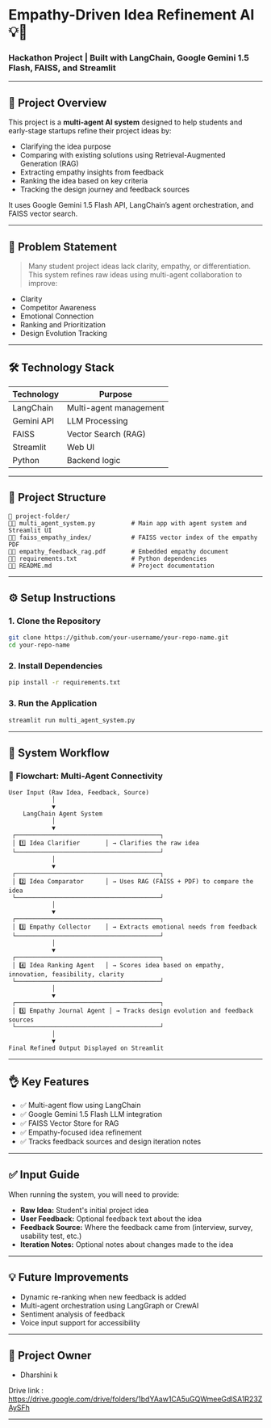 # Empathy-Driven Idea Refinement AI 💡🤖

### Hackathon Project | Built with LangChain, Google Gemini 1.5 Flash, FAISS, and Streamlit

---

## 🚀 Project Overview

This project is a **multi-agent AI system** designed to help students and early-stage startups refine their project ideas by:

- Clarifying the idea purpose
- Comparing with existing solutions using Retrieval-Augmented Generation (RAG)
- Extracting empathy insights from feedback
- Ranking the idea based on key criteria
- Tracking the design journey and feedback sources

It uses Google Gemini 1.5 Flash API, LangChain’s agent orchestration, and FAISS vector search.

---

## 🌟 Problem Statement

> Many student project ideas lack clarity, empathy, or differentiation. This system refines raw ideas using multi-agent collaboration to improve:

- Clarity
- Competitor Awareness
- Emotional Connection
- Ranking and Prioritization
- Design Evolution Tracking

---

## 🛠️ Technology Stack

| Technology | Purpose                |
| ---------- | ---------------------- |
| LangChain  | Multi-agent management |
| Gemini API | LLM Processing         |
| FAISS      | Vector Search (RAG)    |
| Streamlit  | Web UI                 |
| Python     | Backend logic          |

---

## 📂 Project Structure

```text
📁 project-folder/
🔺🔺 multi_agent_system.py          # Main app with agent system and Streamlit UI
🔺🔺 faiss_empathy_index/           # FAISS vector index of the empathy PDF
🔺🔺 empathy_feedback_rag.pdf       # Embedded empathy document
🔺🔺 requirements.txt               # Python dependencies
🔺🔺 README.md                      # Project documentation
```

---

## ⚙️ Setup Instructions

### 1. Clone the Repository

```bash
git clone https://github.com/your-username/your-repo-name.git
cd your-repo-name
```

### 2. Install Dependencies

```bash
pip install -r requirements.txt
```

### 3. Run the Application

```bash
streamlit run multi_agent_system.py
```

---

## 🥉 System Workflow

### 🔗 **Flowchart: Multi-Agent Connectivity**

```
User Input (Raw Idea, Feedback, Source)
            │
            ▼
    LangChain Agent System
            │
            ▼
 ┌────────────────────────────────────────┐
 │ 1️⃣ Idea Clarifier       │ → Clarifies the raw idea
 └────────────────────────────────────────┘
            │
            ▼
 ┌────────────────────────────────────────┐
 │ 2️⃣ Idea Comparator      │ → Uses RAG (FAISS + PDF) to compare the idea
 └────────────────────────────────────────┘
            │
            ▼
 ┌────────────────────────────────────────┐
 │ 3️⃣ Empathy Collector    │ → Extracts emotional needs from feedback
 └────────────────────────────────────────┘
            │
            ▼
 ┌────────────────────────────────────────┐
 │ 4️⃣ Idea Ranking Agent   │ → Scores idea based on empathy, innovation, feasibility, clarity
 └────────────────────────────────────────┘
            │
            ▼
 ┌────────────────────────────────────────┐
 │ 5️⃣ Empathy Journal Agent │ → Tracks design evolution and feedback sources
 └────────────────────────────────────────┘
            │
            ▼
Final Refined Output Displayed on Streamlit
```

---

## 👌 Key Features

- ✅ Multi-agent flow using LangChain
- ✅ Google Gemini 1.5 Flash LLM integration
- ✅ FAISS Vector Store for RAG
- ✅ Empathy-focused idea refinement
- ✅ Tracks feedback sources and design iteration notes

---

## ✅ Input Guide

When running the system, you will need to provide:

- **Raw Idea:** Student's initial project idea
- **User Feedback:** Optional feedback text about the idea
- **Feedback Source:** Where the feedback came from (interview, survey, usability test, etc.)
- **Iteration Notes:** Optional notes about changes made to the idea

---

## 💡 Future Improvements

- Dynamic re-ranking when new feedback is added
- Multi-agent orchestration using LangGraph or CrewAI
- Sentiment analysis of feedback
- Voice input support for accessibility

---

## 👤 Project Owner

- Dharshini  k 


Drive link : https://drive.google.com/drive/folders/1bdYAaw1CA5uGQWmeeGdlSA1R23ZAySFh

---
